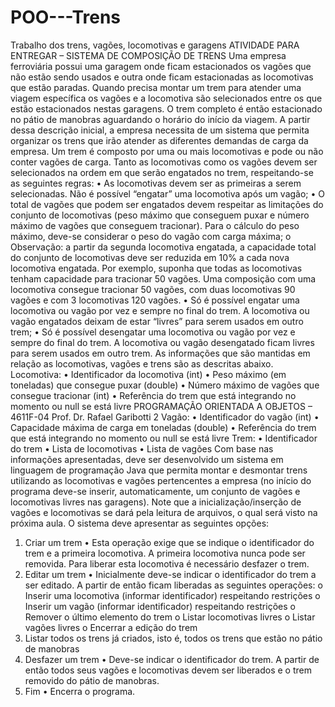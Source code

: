# POO---Trens
Trabalho dos trens, vagões, locomotivas e garagens 
ATIVIDADE PARA ENTREGAR – SISTEMA DE COMPOSIÇÃO DE TRENS
Uma empresa ferroviária possui uma garagem onde ficam estacionados os vagões que não
estão sendo usados e outra onde ficam estacionadas as locomotivas que estão paradas. Quando
precisa montar um trem para atender uma viagem específica os vagões e a locomotiva são
selecionados entre os que estão estacionados nestas garagens. O trem completo é então
estacionado no pátio de manobras aguardando o horário do início da viagem. A partir dessa
descrição inicial, a empresa necessita de um sistema que permita organizar os trens que irão
atender as diferentes demandas de carga da empresa. Um trem é composto por uma ou mais
locomotivas e pode ou não conter vagões de carga. Tanto as locomotivas como os vagões devem
ser selecionados na ordem em que serão engatados no trem, respeitando-se as seguintes regras:
• As locomotivas devem ser as primeiras a serem selecionadas. Não é possível “engatar”
uma locomotiva após um vagão;
• O total de vagões que podem ser engatados devem respeitar as limitações do conjunto
de locomotivas (peso máximo que conseguem puxar e número máximo de vagões que
conseguem tracionar). Para o cálculo do peso máximo, deve-se considerar o peso do
vagão com carga máxima;
o Observação: a partir da segunda locomotiva engatada, a capacidade total do
conjunto de locomotivas deve ser reduzida em 10% a cada nova locomotiva
engatada. Por exemplo, suponha que todas as locomotivas tenham capacidade para
tracionar 50 vagões. Uma composição com uma locomotiva consegue tracionar 50
vagões, com duas locomotivas 90 vagões e com 3 locomotivas 120 vagões.
• Só é possível engatar uma locomotiva ou vagão por vez e sempre no final do trem. A
locomotiva ou vagão engatados deixam de estar “livres” para serem usados em outro
trem;
• Só é possível desengatar uma locomotiva ou vagão por vez e sempre do final do trem. A
locomotiva ou vagão desengatado ficam livres para serem usados em outro trem.
As informações que são mantidas em relação as locomotivas, vagões e trens são as
descritas abaixo.
Locomotiva:
• Identificador da locomotiva (int)
• Peso máximo (em toneladas) que consegue puxar (double)
• Número máximo de vagões que consegue tracionar (int)
• Referência do trem que está integrando no momento ou null se está livre
PROGRAMAÇÃO ORIENTADA A OBJETOS – 4611F-04
Prof. Dr. Rafael Garibotti
2
Vagão:
• Identificador do vagão (int)
• Capacidade máxima de carga em toneladas (double)
• Referência do trem que está integrando no momento ou null se está livre
Trem:
• Identificador do trem
• Lista de locomotivas
• Lista de vagões
Com base nas informações apresentadas, deve ser desenvolvido um sistema em linguagem
de programação Java que permita montar e desmontar trens utilizando as locomotivas e vagões
pertencentes a empresa (no início do programa deve-se inserir, automaticamente, um conjunto
de vagões e locomotivas livres nas garagens). Note que a inicialização/inserção de vagões e
locomotivas se dará pela leitura de arquivos, o qual será visto na próxima aula. O sistema deve
apresentar as seguintes opções:
1. Criar um trem
• Esta operação exige que se indique o identificador do trem e a primeira locomotiva.
A primeira locomotiva nunca pode ser removida. Para liberar esta locomotiva é
necessário desfazer o trem.
2. Editar um trem
• Inicialmente deve-se indicar o identificador do trem a ser editado. A partir de então
ficam liberadas as seguintes operações:
o Inserir uma locomotiva (informar identificador) respeitando restrições
o Inserir um vagão (informar identificador) respeitando restrições
o Remover o último elemento do trem
o Listar locomotivas livres
o Listar vagões livres
o Encerrar a edição do trem
3. Listar todos os trens já criados, isto é, todos os trens que estão no pátio de manobras
4. Desfazer um trem
• Deve-se indicar o identificador do trem. A partir de então todos seus vagões e
locomotivas devem ser liberados e o trem removido do pátio de manobras.
5. Fim
• Encerra o programa.
